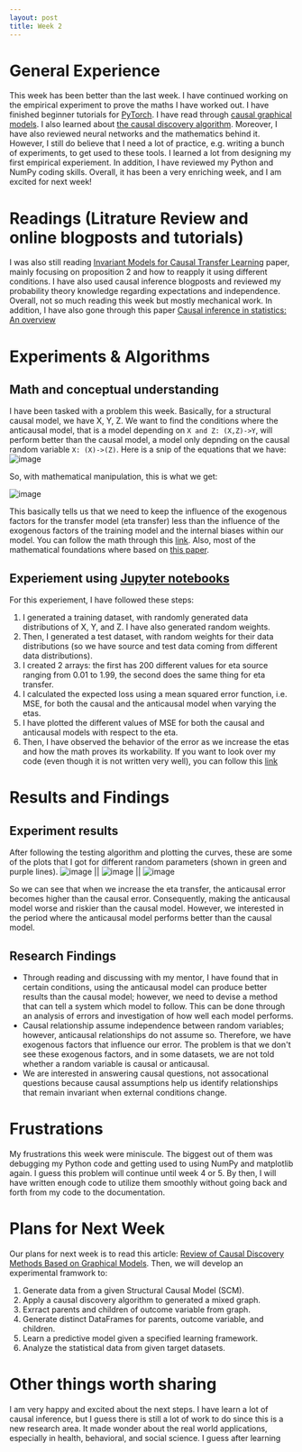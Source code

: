 ```yaml
---
layout: post
title: Week 2 
---
```

# General Experience 
This week has been better than the last week. I have continued working on the empirical experiment to prove the maths I have worked out. I have finished beginner tutorials for [PyTorch](https://pytorch.org/tutorials/).  I have read through [causal graphical models](https://github.com/ijmbarr/causalgraphicalmodels). I also learned about [the causal discovery algorithm](https://fentechsolutions.github.io/CausalDiscoveryToolbox/html/index.html). Moreover, I have also reviewed neural networks and the mathematics behind it. However, I still do believe that I need a lot of practice, e.g. writing a bunch of experiments, to get used to these tools. I learned a lot from designing my first empirical experiement. In addition, I have reviewed my Python and NumPy coding skills. Overall, it has been a very enriching week, and I am excited for next week! 
# Readings (Litrature Review and online blogposts and tutorials)
I was also still reading [Invariant Models for Causal Transfer Learning](https://www.jmlr.org/papers/volume19/16-432/16-432.pdf) paper, mainly focusing on proposition 2 and how to reapply it using different conditions. I have also used causal inference blogposts and reviewed my probability theory knowledge regarding expectations and independence. Overall, not so much reading this week but mostly mechanical work. 
In addition, I have also gone through this paper [Causal inference in statistics: An overview](http://ftp.cs.ucla.edu/pub/stat_ser/r350.pdf)
# Experiments & Algorithms 
## Math and conceptual understanding
I have been tasked with a problem this week. Basically, for a structural causal model, we have X, Y, Z. We want to find the conditions where the anticausal model, that is a model depending on ```X and Z: (X,Z)->Y```, will perform better than the causal model, a model only depnding on the causal random variable ```X: (X)->(Z)```. Here is a snip of the equations that we have: 
![image](https://user-images.githubusercontent.com/64815927/121470625-59350100-c973-11eb-8e18-6b34fe8b5774.png)

So, with mathematical manipulation, this is what we get: 

![image](https://user-images.githubusercontent.com/64815927/121469750-e5462900-c971-11eb-8b4c-a73a35573b9f.png) 

This basically tells us that we need to keep the influence of the exogenous factors for the transfer model (eta transfer) less than the influence of the exogenous factors of the training model and the internal biases within our model. You can follow the math through this [link](https://drive.google.com/file/d/11u-05aTLEpzOTGAyuQwsDpJCS7a3gaYh/view?usp=sharing). Also, most of the mathematical foundations where based on [this paper](https://www.jmlr.org/papers/volume19/16-432/16-432.pdf). 
## Experiement using [Jupyter notebooks](https://jupyter.org/) 
For this experiement, I have followed these steps: 
1. I generated a training dataset, with randomly generated data distributions of X, Y, and Z. I have also generated random weights. 
2. Then, I generated a test dataset, with random weights for their data distributions (so we have source and test data coming from different data distributions). 
3. I created 2 arrays: the first has 200 different values for eta source ranging from 0.01 to 1.99, the second does the same thing for eta transfer. 
4. I calculated the expected loss using a mean squared error function, i.e. MSE, for both the causal and the anticausal model when varying the etas. 
5. I have plotted the different values of MSE for both the causal and anticausal models with respect to the eta.
6. Then, I have observed the behavior of the error as we increase the etas and how the math proves its workability.
If you want to look over my code (even though it is not written very well), you can follow this [link](https://github.com/elsayeaa/elsayeaa.github.io/blob/cc6ee902301326c20c7cba63203ada1b022df1b0/Week2Experiment.ipynb)

# Results and Findings
## Experiment results
After following the testing algorithm and plotting the curves, these are some of the plots that I got for different random parameters (shown in green and purple lines). 
![image](https://user-images.githubusercontent.com/64815927/121471468-977ef000-c974-11eb-9eaa-cf31310ce064.png) ||  ![image](https://user-images.githubusercontent.com/64815927/121471507-a82f6600-c974-11eb-9b72-252a3b42ab1b.png) ||  ![image](https://user-images.githubusercontent.com/64815927/121471542-b9787280-c974-11eb-973a-e340435c47cd.png)

So we can see that when we increase the eta transfer, the anticausal error becomes higher than the causal error. Consequently, making the anticausal model worse and riskier than the causal model. However, we interested in the period where the anticausal model performs better than the causal model. 

## Research  Findings
* Through reading and discussing with my mentor, I have found that in certain conditions, using the anticausal model can produce better results than the causal model; however, we need to devise a method that can tell a system which model to follow. This can be done through an analysis of errors and investigation of how well each model performs. 
* Causal relationship assume independence between random variables; however, anticausal relationships do not assume so. Therefore, we have exogenous factors that influence our error. The problem is that we don't see these exogenous factors, and in some datasets, we are not told whether a random variable is causal or anticausal. 
* We are interested in answering causal questions, not assocational questions because causal assumptions help us identify relationships that remain invariant when external conditions change.
# Frustrations
My frustrations this week were miniscule. The biggest out of them was debugging my Python code and getting used to using NumPy and matplotlib again. I guess this problem will continue until week 4 or 5. By then, I will have written enough code to utilize them smoothly without going back and forth from my code to the documentation.
# Plans for Next Week 
Our plans for next week is to read this article: [Review of Causal Discovery Methods Based on Graphical Models](https://www.frontiersin.org/articles/10.3389/fgene.2019.00524/full). Then, we will develop an experimental framwork to:
1. Generate data from a given Structural Causal Model (SCM).
2. Apply a causal discovery algorithm to generated a mixed graph. 
3. Exrract parents and children of outcome variable from graph.
4. Generate distinct DataFrames for parents, outcome variable, and children. 
5. Learn a predictive model given a specified learning framework. 
6. Analyze the statistical data from given target datasets.
# Other things worth sharing  
I am very happy and excited about the next steps. I have learn a lot of causal inference, but I guess there is still a lot of work to do since this is a new research area. It made wonder about the real world applications, especially in health, behavioral, and social science. I guess after learning


